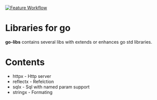 [![Feature Workflow](https://github.com/VloRyan/go-libs/actions/workflows/dev.workflow.yml/badge.svg)](https://github.com/VloRyan/go-libs/actions/workflows/dev.workflow.yml)

# Libraries for go

**go-libs** contains several libs with extends or enhances go std libraries.

# Contents
* httpx - Http server
* reflectx - Refelction
* sqlx - Sql with named param support
* stringx - Formating